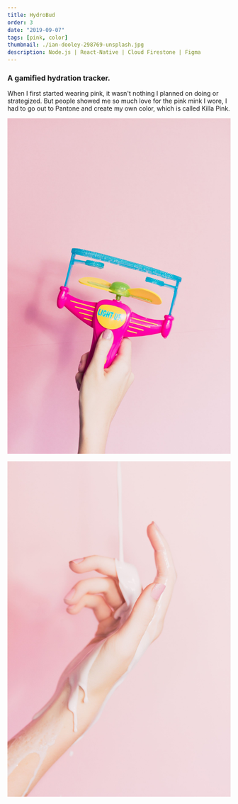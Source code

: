 ```yaml
---
title: HydroBud
order: 3
date: "2019-09-07"
tags: [pink, color]
thumbnail: ./ian-dooley-298769-unsplash.jpg
description: Node.js | React-Native | Cloud Firestone | Figma
---
```


### A gamified hydration tracker.

When I first started wearing pink, it wasn't nothing I planned on doing or strategized. But people showed me so much love for the pink mink I wore, I had to go out to Pantone and create my own color, which is called Killa Pink.

![Don't stop](./ian-dooley-298771-unsplash-1.jpg)

![Don't stop](./ian-dooley-298780-unsplash-1.jpg)
